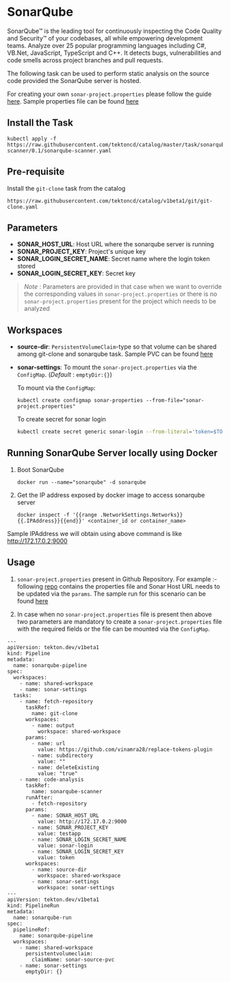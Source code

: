 # SonarQube

SonarQube™ is the leading tool for continuously inspecting the Code Quality and Security™ of your codebases, all while empowering development teams. Analyze over 25 popular programming languages including C#, VB.Net, JavaScript, TypeScript and C++. It detects bugs, vulnerabilities and code smells across project branches and pull requests.

The following task can be used to perform static analysis on the source code provided the SonarQube server is hosted.

For creating your own `sonar-project.properties` please follow the guide [here](https://docs.sonarqube.org/latest/analysis/analysis-parameters/). Sample properties file can be found [here](./examples/sonar-project.properties)

## Install the Task

```
kubectl apply -f https://raw.githubusercontent.com/tektoncd/catalog/master/task/sonarqube-scanner/0.1/sonarqube-scanner.yaml
```

## Pre-requisite

Install the `git-clone` task from the catalog

```
https://raw.githubusercontent.com/tektoncd/catalog/v1beta1/git/git-clone.yaml
```

## Parameters

- **SONAR_HOST_URL**: Host URL where the sonarqube server is running
- **SONAR_PROJECT_KEY**: Project's unique key
- **SONAR_LOGIN_SECRET_NAME**: Secret name where the login token stored
- **SONAR_LOGIN_SECRET_KEY**: Secret key

> _Note_ : Parameters are provided in that case when we want to override the corresponding values in `sonar-project.properties` or there is no `sonar-project.properties` present for the project which needs to be analyzed

## Workspaces

- **source-dir**: `PersistentVolumeClaim`-type so that volume can be shared among git-clone and sonarqube task. Sample PVC can be found [here](../0.1/samples/pvc.yaml)
- **sonar-settings**: To mount the `sonar-project.properties` via the `ConfigMap`. (_Default_ : `emptyDir:{}`)

  To mount via the `ConfigMap`:

  ```
  kubectl create configmap sonar-properties --from-file="sonar-project.properties"
  ```
  
  To create secret for sonar login
  ```bash
  kubectl create secret generic sonar-login --from-literal='token=$TOKEN'
  ```

## Running SonarQube Server locally using Docker

1. Boot SonarQube

   ```
   docker run --name="sonarqube" -d sonarqube
   ```

2. Get the IP address exposed by docker image to access sonarqube server

   ```
   docker inspect -f '{{range .NetworkSettings.Networks}}{{.IPAddress}}{{end}}' <container_id or container_name>
   ```

Sample IPAddress we will obtain using above command is like http://172.17.0.2:9000

## Usage

1. `sonar-project.properties` present in Github Repository. For example :- following [repo](https://github.com/vinamra28/sonartest) contains the properties file and Sonar Host URL needs to be updated via the `params`.
   The sample run for this scenario can be found [here](../0.1/samples/run.yaml)

2. In case when no `sonar-project.properties` file is present then above two parameters are mandatory to create a `sonar-project.properties` file with the required fields or the file can be mounted via the `ConfigMap`.

```
---
apiVersion: tekton.dev/v1beta1
kind: Pipeline
metadata:
  name: sonarqube-pipeline
spec:
  workspaces:
    - name: shared-workspace
    - name: sonar-settings
  tasks:
    - name: fetch-repository
      taskRef:
        name: git-clone
      workspaces:
        - name: output
          workspace: shared-workspace
      params:
        - name: url
          value: https://github.com/vinamra28/replace-tokens-plugin
        - name: subdirectory
          value: ""
        - name: deleteExisting
          value: "true"
    - name: code-analysis
      taskRef:
        name: sonarqube-scanner
      runAfter:
        - fetch-repository
      params:
        - name: SONAR_HOST_URL
          value: http://172.17.0.2:9000
        - name: SONAR_PROJECT_KEY
          value: testapp
        - name: SONAR_LOGIN_SECRET_NAME
          value: sonar-login
        - name: SONAR_LOGIN_SECRET_KEY
          value: token
      workspaces:
        - name: source-dir
          workspace: shared-workspace
        - name: sonar-settings
          workspace: sonar-settings
---
apiVersion: tekton.dev/v1beta1
kind: PipelineRun
metadata:
  name: sonarqube-run
spec:
  pipelineRef:
    name: sonarqube-pipeline
  workspaces:
    - name: shared-workspace
      persistentvolumeclaim:
        claimName: sonar-source-pvc
    - name: sonar-settings
      emptyDir: {}
```
